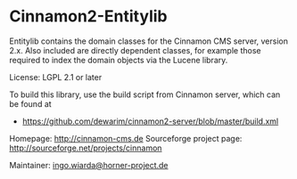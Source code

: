 # Cinnamon2-Entitylib

Entitylib contains the domain classes for the Cinnamon CMS server, version 2.x.
Also included are directly dependent classes, for example those required to 
index the domain objects via the Lucene library.

License: LGPL 2.1 or later

To build this library, use the build script from Cinnamon server, which can be found at

* https://github.com/dewarim/cinnamon2-server/blob/master/build.xml

Homepage: http://cinnamon-cms.de
Sourceforge project page: http://sourceforge.net/projects/cinnamon

Maintainer: ingo.wiarda@horner-project.de
